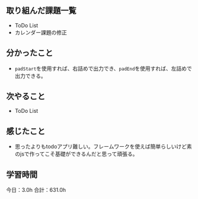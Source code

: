 ## 取り組んだ課題一覧
* ToDo List
* カレンダー課題の修正
## 分かったこと
* ```padStart```を使用すれば、右詰めで出力でき、```padEnd```を使用すれば、左詰めで出力できる。
      
    
    

## 次やること
* ToDo List
## 感じたこと
* 思ったよりもtodoアプリ難しい。フレームワークを使えば簡単らしいけど素のjsで作ってこそ基礎ができるんだと思って頑張る。
 
## 学習時間
今日：3.0h
合計：631.0h
